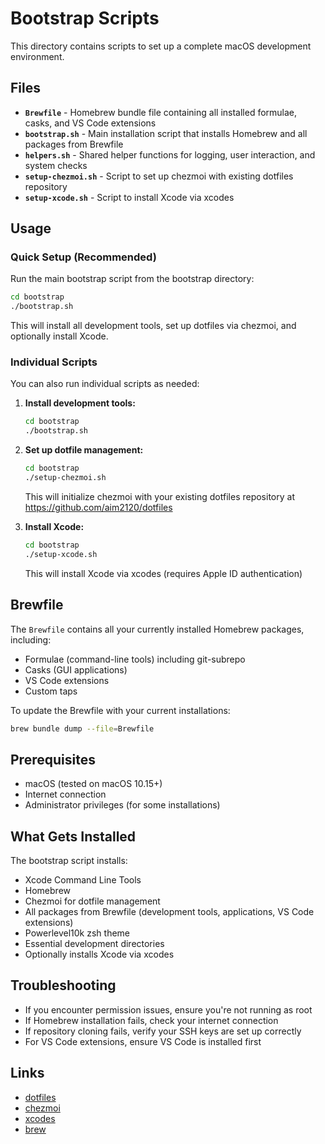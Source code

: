 # Bootstrap Scripts

This directory contains scripts to set up a complete macOS development environment.

## Files

- **`Brewfile`** - Homebrew bundle file containing all installed formulae, casks, and VS Code extensions
- **`bootstrap.sh`** - Main installation script that installs Homebrew and all packages from Brewfile
- **`helpers.sh`** - Shared helper functions for logging, user interaction, and system checks
- **`setup-chezmoi.sh`** - Script to set up chezmoi with existing dotfiles repository
- **`setup-xcode.sh`** - Script to install Xcode via xcodes

## Usage

### Quick Setup (Recommended)

Run the main bootstrap script from the bootstrap directory:

```bash
cd bootstrap
./bootstrap.sh
```

This will install all development tools, set up dotfiles via chezmoi, and optionally install Xcode.

### Individual Scripts

You can also run individual scripts as needed:

1. **Install development tools:**

   ```bash
   cd bootstrap
   ./bootstrap.sh
   ```

2. **Set up dotfile management:**

   ```bash
   cd bootstrap
   ./setup-chezmoi.sh
   ```

   This will initialize chezmoi with your existing dotfiles repository at https://github.com/aim2120/dotfiles

3. **Install Xcode:**
   ```bash
   cd bootstrap
   ./setup-xcode.sh
   ```
   This will install Xcode via xcodes (requires Apple ID authentication)

## Brewfile

The `Brewfile` contains all your currently installed Homebrew packages, including:

- Formulae (command-line tools) including git-subrepo
- Casks (GUI applications)
- VS Code extensions
- Custom taps

To update the Brewfile with your current installations:

```bash
brew bundle dump --file=Brewfile
```

## Prerequisites

- macOS (tested on macOS 10.15+)
- Internet connection
- Administrator privileges (for some installations)

## What Gets Installed

The bootstrap script installs:

- Xcode Command Line Tools
- Homebrew
- Chezmoi for dotfile management
- All packages from Brewfile (development tools, applications, VS Code extensions)
- Powerlevel10k zsh theme
- Essential development directories
- Optionally installs Xcode via xcodes

## Troubleshooting

- If you encounter permission issues, ensure you're not running as root
- If Homebrew installation fails, check your internet connection
- If repository cloning fails, verify your SSH keys are set up correctly
- For VS Code extensions, ensure VS Code is installed first

## Links

- [dotfiles](https://github.com/aim2120/dotfiles)
- [chezmoi](https://www.chezmoi.io)
- [xcodes](https://github.com/XcodesOrg/xcodes)
- [brew](https://brew.sh)
